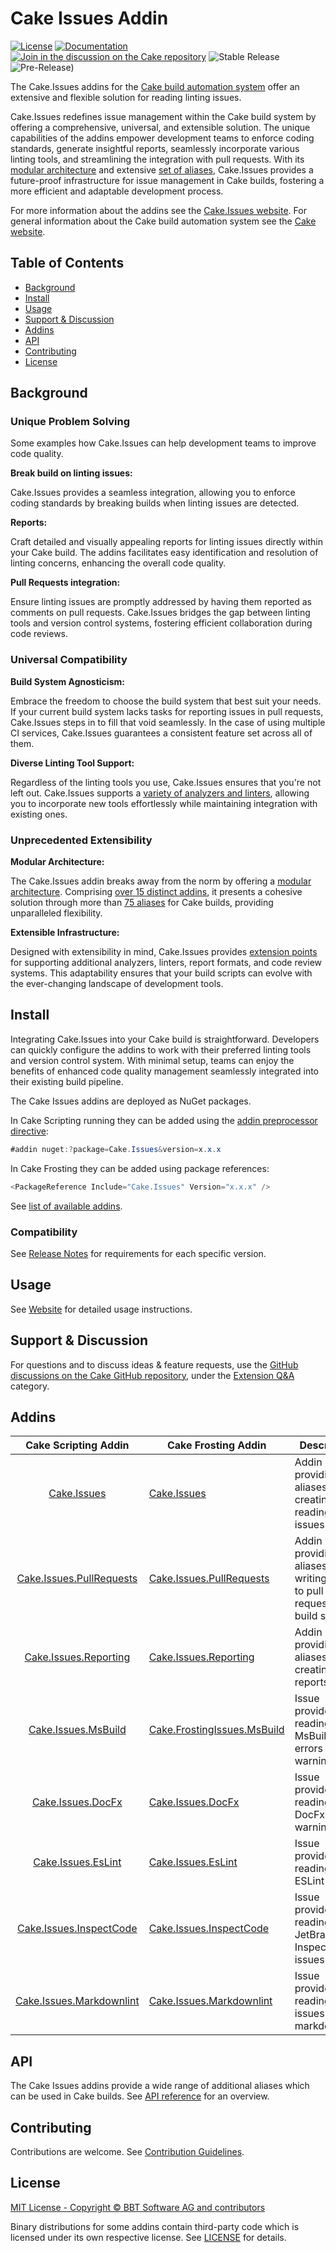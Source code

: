 # Cake Issues Addin

[![License](https://img.shields.io/:license-mit-blue.svg)](https://github.com/cake-contrib/Cake.Issues/blob/develop/LICENSE)
[![Documentation](https://img.shields.io/badge/Documentation-blue)](https://cakeissues.net)
[![Join in the discussion on the Cake repository](https://img.shields.io/badge/GitHub-Discussions-green?logo=github)](https://github.com/orgs/cake-build/discussions/categories/extension-q-a)
![Stable Release](https://img.shields.io/nuget/v/Cake.Issues?label=Stable)
![Pre-Release)](https://img.shields.io/nuget/vpre/Cake.Issues?label=Pre-Release)

The Cake.Issues addins for the [Cake build automation system](https://cakebuild.net) offer an extensive and flexible solution for reading linting issues.

Cake.Issues redefines issue management within the Cake build system by offering a comprehensive, universal, and extensible solution.
The unique capabilities of the addins empower development teams to enforce coding standards, generate insightful reports,
seamlessly incorporate various linting tools, and streamlining the integration with pull requests.
With its [modular architecture] and extensive [set of aliases], Cake.Issues provides a future-proof infrastructure for issue management
in Cake builds, fostering a more efficient and adaptable development process.

For more information about the addins see the [Cake.Issues website](https://cakeissues.net).
For general information about the Cake build automation system see the [Cake website](http://cakebuild.net).

## Table of Contents

- [Background](#background)
- [Install](#install)
- [Usage](#usage)
- [Support & Discussion](#support--discussion)
- [Addins](#addins)
- [API](#api)
- [Contributing](#contributing)
- [License](#license)

## Background

### Unique Problem Solving

Some examples how Cake.Issues can help development teams to improve code quality.

**Break build on linting issues:**

Cake.Issues provides a seamless integration, allowing you to enforce coding standards by breaking builds when linting issues are detected.

**Reports:**

Craft detailed and visually appealing reports for linting issues directly within your Cake build.
The addins facilitates easy identification and resolution of linting concerns, enhancing the overall code quality.

**Pull Requests integration:**

Ensure linting issues are promptly addressed by having them reported as comments on pull requests.
Cake.Issues bridges the gap between linting tools and version control systems, fostering efficient collaboration during code reviews.

### Universal Compatibility

**Build System Agnosticism:**

Embrace the freedom to choose the build system that best suit your needs.
If your current build system lacks tasks for reporting issues in pull requests, Cake.Issues steps in to fill that void seamlessly.
In the case of using multiple CI services, Cake.Issues guarantees a consistent feature set across all of them.

**Diverse Linting Tool Support:**

Regardless of the linting tools you use, Cake.Issues ensures that you're not left out.
Cake.Issues supports a [variety of analyzers and linters], allowing you to incorporate new tools effortlessly
while maintaining integration with existing ones.

### Unprecedented Extensibility

**Modular Architecture:**

The Cake.Issues addin breaks away from the norm by offering a [modular architecture].
Comprising [over 15 distinct addins], it presents a cohesive solution through more than [75 aliases] for Cake builds,
providing unparalleled flexibility.

**Extensible Infrastructure:**

Designed with extensibility in mind, Cake.Issues provides [extension points] for supporting additional analyzers, linters,
report formats, and code review systems.
This adaptability ensures that your build scripts can evolve with the ever-changing landscape of development tools.

## Install

Integrating Cake.Issues into your Cake build is straightforward.
Developers can quickly configure the addins to work with their preferred linting tools and version control system.
With minimal setup, teams can enjoy the benefits of enhanced code quality management seamlessly integrated into their existing build pipeline.

The Cake Issues addins are deployed as NuGet packages.

In Cake Scripting running they can be added using the [addin preprocessor directive](https://cakebuild.net/docs/writing-builds/preprocessor-directives/addin):

```csharp
#addin nuget:?package=Cake.Issues&version=x.x.x
```

In Cake Frosting they can be added using package references:

```csharp
<PackageReference Include="Cake.Issues" Version="x.x.x" />
```

See [list of available addins](https://cakeissues.net/addins/).

### Compatibility

See [Release Notes](https://cakeissues.net/docs/overview/release-notes/Cake.Issues) for requirements for each specific version.

## Usage

See [Website](https://cakeissues.net/docs/usage/) for detailed usage instructions.

## Support & Discussion

For questions and to discuss ideas & feature requests, use the [GitHub discussions on the Cake GitHub repository](https://github.com/cake-build/cake/discussions), under the [Extension Q&A](https://github.com/orgs/cake-build/discussions/categories/extension-q-a) category.

## Addins

| Cake Scripting Addin | Cake Frosting Addin | Description |
|:--:|-|-|
| [Cake.Issues](https://www.nuget.org/packages/Cake.Issues) | [Cake.Issues](https://www.nuget.org/packages/Cake.Issues) | Addin providing the aliases for creating and reading of issues. |
| [Cake.Issues.PullRequests](https://www.nuget.org/packages/Cake.Issues.PullRequests) | [Cake.Issues.PullRequests](https://www.nuget.org/packages/Cake.Issues.PullRequests) | Addin providing the aliases for writing issues to pull requests and build servers. |
| [Cake.Issues.Reporting](https://www.nuget.org/packages/Cake.Issues.Reporting) | [Cake.Issues.Reporting](https://www.nuget.org/packages/Cake.Issues.Reporting) | Addin providing the aliases for creating reports. |
| [Cake.Issues.MsBuild](https://www.nuget.org/packages/Cake.Issues.MsBuild) | [Cake.FrostingIssues.MsBuild](https://www.nuget.org/packages/Cake.Frosting.Issues.MsBuild) | Issue provider for reading MsBuild errors and warnings. |
| [Cake.Issues.DocFx](https://www.nuget.org/packages/Cake.Issues.DocFx) | [Cake.Issues.DocFx](https://www.nuget.org/packages/Cake.Issues.DocFx) | Issue provider for reading DocFx warnings. |
| [Cake.Issues.EsLint](https://www.nuget.org/packages/Cake.Issues.EsLint) | [Cake.Issues.EsLint](https://www.nuget.org/packages/Cake.Frosting.Issues.EsLint) | Issue provider for reading ESLint issues. |
| [Cake.Issues.InspectCode](https://www.nuget.org/packages/Cake.Issues.InspectCode) | [Cake.Issues.InspectCode](https://www.nuget.org/packages/Cake.Issues.InspectCode) | Issue provider for reading JetBrains Inspect Code issues. |
| [Cake.Issues.Markdownlint](https://www.nuget.org/packages/Cake.Issues.Markdownlint) | [Cake.Issues.Markdownlint](https://www.nuget.org/packages/Cake.Issues.Markdownlint) | Issue provider for reading issues from markdownlint. |

## API

The Cake Issues addins provide a wide range of additional aliases which can be used in Cake builds.
See [API reference](https://cakeissues.net/dsl/) for an overview.

## Contributing

Contributions are welcome. See [Contribution Guidelines](CONTRIBUTING.md).

## License

[MIT License - Copyright © BBT Software AG and contributors](LICENSE)

Binary distributions for some addins contain third-party code which is licensed under its own respective license.
See [LICENSE](LICENSE) for details.

[modular architecture]: https://cakeissues.net/docs/fundamentals/architecture
[extension points]: https://cakeissues.net/docs/extending/
[set of aliases]: https://cakeissues.net/dsl/
[variety of analyzers and linters]: https://cakeissues.net/addins/issue-provider/
[over 15 distinct addins]: https://cakeissues.net/addins/
[75 aliases]: https://cakeissues.net/dsl/
